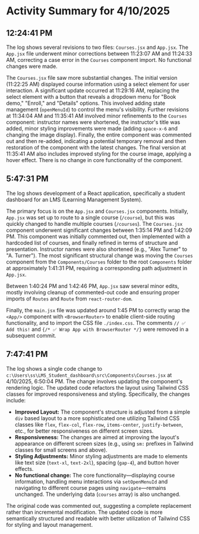 # Activity Summary for 4/10/2025

## 12:24:41 PM
The log shows several revisions to two files: `Courses.jsx` and `App.jsx`.  The `App.jsx` file underwent minor corrections between 11:23:07 AM and 11:24:33 AM, correcting a case error in the `Courses` component import. No functional changes were made.


The `Courses.jsx` file saw more substantial changes. The initial version (11:22:25 AM) displayed course information using a select element for user interaction.  A significant update occurred at 11:29:16 AM, replacing the select element with a button that reveals a dropdown menu for "Book demo," "Enroll," and "Details" options.  This involved adding state management (`openMenuId`) to control the menu's visibility.   Further revisions at 11:34:04 AM and 11:35:41 AM involved minor refinements to the `Courses` component: instructor names were shortened, the instructor's title was added, minor styling improvements were made (adding `space-x-6` and changing the image display).  Finally, the entire component was commented out and then re-added, indicating a potential temporary removal and then restoration of the component with the latest changes.  The final version at 11:35:41 AM also includes improved styling for the course image, applying a hover effect.  There is no change in core functionality of the component.


## 5:47:31 PM
The log shows development of a React application, specifically a student dashboard for an LMS (Learning Management System).

The primary focus is on the `App.jsx` and `Courses.jsx` components.  Initially, `App.jsx` was set up to route to a single course (`/course`), but this was quickly changed to handle multiple courses (`/courses`). The `Courses.jsx` component underwent significant changes between 1:35:14 PM and 1:42:09 PM.  This component was initially commented out, then implemented with a hardcoded list of courses, and finally refined in terms of structure and presentation. Instructor names were also shortened (e.g., "Alex Turner" to "A. Turner").  The most significant structural change  was moving the `Courses` component from the `Components/Courses` folder to the root `Components` folder at approximately 1:41:31 PM, requiring a corresponding path adjustment in `App.jsx`.


Between 1:40:24 PM and 1:42:46 PM, `App.jsx` saw several minor edits, mostly involving cleanup of commented-out code and ensuring proper imports of `Routes` and `Route` from `react-router-dom`.

Finally, the `main.jsx` file was updated around 1:45 PM to correctly wrap the `<App/>` component with  `<BrowserRouter>` to enable client-side routing functionality, and to import the CSS file `./index.css`. The comments `// ✅ Add this!` and `{/* ✅ Wrap App with BrowserRouter */}` were removed in a subsequent commit.


## 7:47:41 PM
The log shows a single code change to `c:\Users\ss\LMS_Student_dashboard\src\Components\Courses.jsx` at 4/10/2025, 6:50:04 PM.  The change involves updating the component's rendering logic.  The updated code refactors the layout using Tailwind CSS classes for improved responsiveness and styling. Specifically, the changes include:

* **Improved Layout:** The component's structure is adjusted from a simple `div` based layout to a more sophisticated one utilizing Tailwind CSS classes like `flex`, `flex-col`, `flex-row`, `items-center`, `justify-between`, etc., for better responsiveness on different screen sizes.
* **Responsiveness:**  The changes are aimed at improving the layout's appearance on different screen sizes (e.g., using `sm:` prefixes in Tailwind classes for small screens and above).
* **Styling Adjustments:**  Minor styling adjustments are made to elements like text size (`text-xl`, `text-2xl`), spacing (`gap-4`), and button hover effects.
* **No functional change:**  The core functionality—displaying course information, handling menu interactions via `setOpenMenuId` and navigating to different course pages using `navigate`—remains unchanged. The underlying data (`courses` array) is also unchanged.


The original code was commented out, suggesting a complete replacement rather than incremental modification.  The updated code is more semantically structured and readable with better utilization of Tailwind CSS for styling and layout management.
